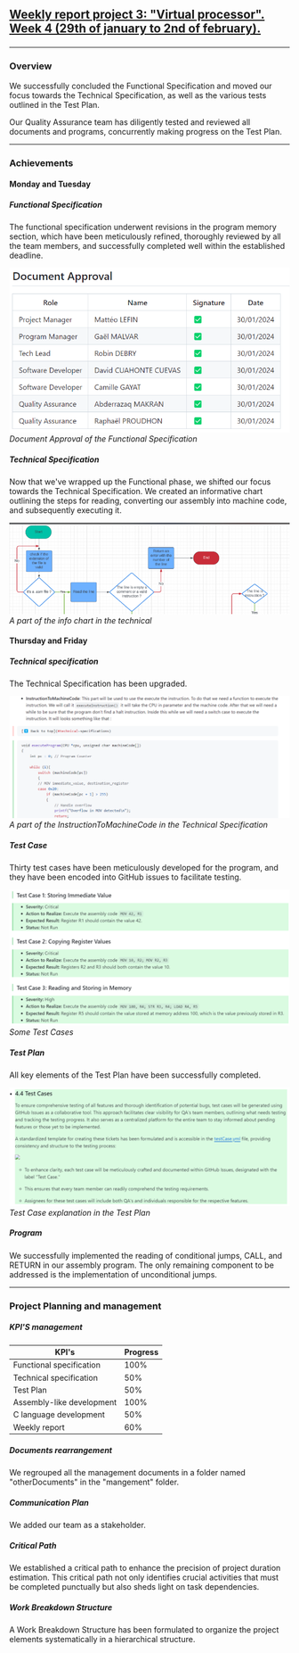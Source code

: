 <h2><u><strong>Weekly report project 3: "Virtual processor". Week 4 (29th of january to 2nd of february).</strong></u>

--------------------------------------------
<h3>Overview</h3>

We successfully concluded the Functional Specification and  moved our focus towards the Technical Specification, as well as the various tests outlined in the Test Plan.

 Our Quality Assurance team has diligently tested and reviewed all documents and programs, concurrently making progress on the Test Plan.

--------------------------

<h3>Achievements</h3>

<h4>Monday and Tuesday</h4>

<h5>Functional Specification</h5>


The functional specification underwent revisions in the program memory section, which have been meticulously refined, thoroughly reviewed by all the team members, and successfully completed well within the established deadline.

![Alt text](/documents/management/image/Functional11.png)
*Document Approval of the Functional Specification*

<h5>Technical Specification</h5>

Now that we've wrapped up the Functional phase, we shifted our focus towards the Technical Specification. We created an informative chart outlining the steps for reading, converting our assembly into machine code, and subsequently executing it.

![Alt text](/documents/management/image/Info_chart.png)
*A part of the info chart in the technical*

<h4>Thursday and Friday</h4>

<h5>Technical specification</h5>

The Technical Specification has been upgraded.

![Alt text](/documents/management/image/technical4.png)
*A part of the InstructionToMachineCode in the Technical Specification*

<h5>Test Case</h5>

Thirty test cases have been meticulously developed for the program, and they have been encoded into GitHub issues to facilitate testing.

![Alt text](/documents/management/image/testCase1.png)
*Some Test Cases*


<h5>Test Plan</h5>

All key elements of the Test Plan have been successfully completed.

![Alt text](/documents/management/image/TP5.png)
*Test Case explanation in the Test Plan*

<h5>Program</h5>


We successfully implemented the reading of conditional jumps, CALL, and RETURN in our assembly program. The only remaining component to be addressed is the implementation of unconditional jumps.



-------------------------------

<h3>Project Planning and management</h3>

<h5>KPI'S management </h5>

| KPI's   | Progress |
| -------- | ------- |
| Functional specification  | 100%   |
| Technical specification | 50%   |
| Test Plan| 50%   |
| Assembly-like development | 100%   |
| C language development | 50%  |
| Weekly report  | 60%   |

<h5>Documents rearrangement</h5>

We regrouped all the management documents in a folder named "otherDocuments" in the "mangement"  folder.
<h5>Communication Plan</h5>

We added our team as a stakeholder.

<h5>Critical Path</h5>

We established a critical path to enhance the precision of project duration estimation. This critical path not only identifies crucial activities that must be completed punctually but also sheds light on task dependencies.

<h5>Work Breakdown Structure</h5>

A Work Breakdown Structure has been formulated to organize the project elements systematically in a hierarchical structure.

